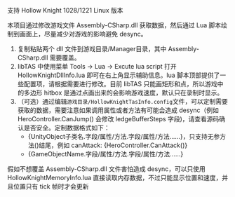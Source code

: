 支持 Hollow Knight 1028/1221 Linux 版本

本项目通过修改游戏文件 Assembly-CSharp.dll 获取数据，然后通过 Lua 脚本绘制到画面上，尽量减少对游戏的影响避免 desync。

1. 复制粘贴两个 dll 文件到游戏目录/Manager目录，其中 Assembly-CSharp.dll 需要覆盖。
2. libTAS 中使用菜单 Tools -> Lua -> Excute lua script 打开 HollowKnightDllInfo.lua 即可在右上角显示辅助信息。lua 脚本顶部提供了一些配置项，请根据需要进行修改。目前 libTAS 只能画矩形和点，所以游戏中的多边形 hitbox 是通过点画出来的会影响游戏速度，默认只在录制时显示。
3. （可选）通过编辑`游戏目录/HollowKnightTasInfo.config`文件，可以定制需要获取的数据，需要注意如果调用属性或者方法有可能会造成 desync（例如 HeroController.CanJump() 会修改 ledgeBufferSteps 字段)，请查看源码确认是否安全。定制数据格式如下：
    * {UnityObject子类名.字段/属性/方法.字段/属性/方法……}，只支持无参方法()结尾，例如 canAttack: {HeroController.CanAttack()}
    * {GameObjectName.字段/属性/方法.字段/属性/方法……}

假如不想覆盖 Assembly-CSharp.dll 文件害怕造成 desync，可以只使用 HollowKnightMemoryInfo.lua 直接读取内存数据，不过只能显示位置和速度，并且位置只有 tick 帧时才会更新
